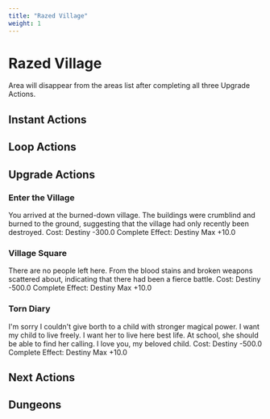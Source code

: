 ```yaml
---
title: "Razed Village"
weight: 1
---
```


# Razed Village
Area will disappear from the areas list after completing all three Upgrade Actions.

## Instant Actions

## Loop Actions

## Upgrade Actions

### Enter the Village
You arrived at the burned-down village. The buildings were crumblind and burned to the ground, suggesting that the village had only recently been destroyed.
Cost: Destiny -300.0
Complete Effect: Destiny Max +10.0

### Village Square
There are no people left here. From the blood stains and broken weapons scattered about, indicating that there had been a fierce battle.
Cost: Destiny -500.0
Complete Effect: Destiny Max +10.0

### Torn Diary
I'm sorry I couldn't give borth to a child with stronger magical power. I want my child to live freely. I want her to live here best life. At school, she should be able to find her calling. I love you, my beloved child.
Cost: Destiny -500.0
Complete Effect: Destiny Max +10.0

## Next Actions

## Dungeons
